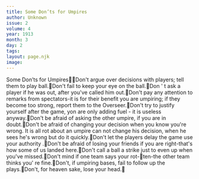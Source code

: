 ```yaml
---
title: Some Don’ts for Umpires
author: Unknown
issue: 2
volume: 4
year: 1913
month: 3
day: 2
tags:
layout: page.njk
image:
---
```

Some Don’ts for UmpiresDon't argue over decisions with players; tell them to play ball.Don't fail to keep your eye on the ball.Don ' t ask a player if he was out, after you've called him out.Don't pay any attention to remarks from spectators-it is for their benefit you are umpiring; if they become too strong, report them to the Overseer.Don't try to justify yourself after the game, yon are only adding fuel - it is useless anyway.Don't be afraid of asking the other umpire, if you are in doubt.Don't be afraid of changing your decision when you know you're wrong. It is all rot about an umpire can not change his decision, when he sees he's wrong but do it quickly.Don't let the players delay the game use your authority .Don't be afraid of losing your friends if you are right-that's how some of us landed here.Don't call a ball a strike just to even up when you've missed.Don't mind if one team says your rot-ten-the other team thinks you' re fine.Don't, if umpiring bases, fail to follow up the plays.Don't, for heaven sake, lose your head.

